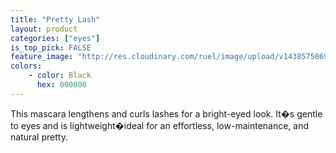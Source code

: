 ```yaml
---
title: "Pretty Lash"
layout: product
categories: ["eyes"]
is_top_pick: FALSE
feature_image: "http://res.cloudinary.com/ruel/image/upload/v1438575069/fashion21/picture-26.jpg"
colors:
    - color: Black
      hex: 000000
---
```

This mascara lengthens and curls lashes for a bright-eyed look. It�s gentle to eyes and is lightweight�ideal for an effortless, low-maintenance, and natural pretty.